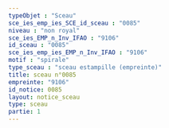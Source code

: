 ```yaml
---
typeObjet : "Sceau"
sce_ies_emp_ies_SCE_id_sceau : "0085"
niveau : "non royal"
sce_ies_EMP_n_Inv_IFAO : "9106"
id_sceau : "0085"
sce_ies_emp_ies_EMP_n_Inv_IFAO : "9106"
motif : "spirale"
type_sceau : "sceau estampille (empreinte)"
title: sceau n°0085
empreinte: "9106"
id_notice: 0085
layout: notice_sceau
type: sceau
partie: 1
---
```

